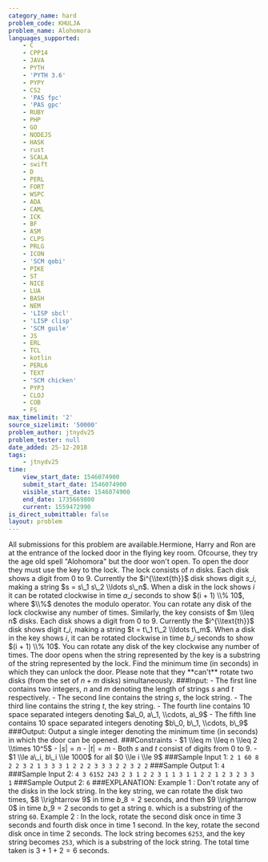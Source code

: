 ```yaml
---
category_name: hard
problem_code: KHULJA
problem_name: Alohomora
languages_supported:
    - C
    - CPP14
    - JAVA
    - PYTH
    - 'PYTH 3.6'
    - PYPY
    - CS2
    - 'PAS fpc'
    - 'PAS gpc'
    - RUBY
    - PHP
    - GO
    - NODEJS
    - HASK
    - rust
    - SCALA
    - swift
    - D
    - PERL
    - FORT
    - WSPC
    - ADA
    - CAML
    - ICK
    - BF
    - ASM
    - CLPS
    - PRLG
    - ICON
    - 'SCM qobi'
    - PIKE
    - ST
    - NICE
    - LUA
    - BASH
    - NEM
    - 'LISP sbcl'
    - 'LISP clisp'
    - 'SCM guile'
    - JS
    - ERL
    - TCL
    - kotlin
    - PERL6
    - TEXT
    - 'SCM chicken'
    - PYP3
    - CLOJ
    - COB
    - FS
max_timelimit: '2'
source_sizelimit: '50000'
problem_author: jtnydv25
problem_tester: null
date_added: 25-12-2018
tags:
    - jtnydv25
time:
    view_start_date: 1546074900
    submit_start_date: 1546074900
    visible_start_date: 1546074900
    end_date: 1735669800
    current: 1559472990
is_direct_submittable: false
layout: problem
---
```

All submissions for this problem are available.Hermione, Harry and Ron are at the entrance of the locked door in the flying key room. Ofcourse, they try the age old spell "Alohomora" but the door won't open. To open the door they must use the key to the lock. The lock consists of $n$ disks. Each disk shows a digit from $0$ to $9$. Currently the $i^{\\text{th}}$ disk shows digit $s\_i$, making a string $s = s\_1 s\_2 \\ldots s\_n$. When a disk in the lock shows $i$ it can be rotated clockwise in time $a\_i$ seconds to show $(i + 1) \\% 10$, where $\\%$ denotes the modulo operator. You can rotate any disk of the lock clockwise any number of times. Similarly, the key consists of $m \\leq n$ disks. Each disk shows a digit from $0$ to $9$. Currently the $i^{\\text{th}}$ disk shows digit $t\_i$, making a string $t = t\_1 t\_2 \\ldots t\_m$. When a disk in the key shows $i$, it can be rotated clockwise in time $b\_i$ seconds to show $(i + 1) \\% 10$. You can rotate any disk of the key clockwise any number of times. The door opens when the string represented by the key is a substring of the string represented by the lock. Find the minimum time (in seconds) in which they can unlock the door. Please note that they \*\*can't\*\* rotate two disks (from the set of $n + m$ disks) simultaneously. ###Input: - The first line contains two integers, $n$ and $m$ denoting the length of strings $s$ and $t$ respectively. - The second line contains the string $s$, the lock string. - The third line contains the string $t$, the key string. - The fourth line contains 10 space separated integers denoting $a\_0, a\_1, \\cdots, a\_9$ - The fifth line contains 10 space separated integers denoting $b\_0, b\_1, \\cdots, b\_9$ ###Output: Output a single integer denoting the minimum time (in seconds) in which the door can be opened. ###Constraints - $1 \\leq m \\leq n \\leq 2 \\times 10^5$ - $|s| = n$ - $|t| = m$ - Both $s$ and $t$ consist of digits from $0$ to $9$. - $1 \\le a\_i, b\_i \\le 1000$ for all $0 \\le i \\le 9$ ###Sample Input 1: ``` 2 1 60 8 2 2 3 2 1 3 3 3 1 2 2 2 3 3 3 2 2 3 2 2 ``` ###Sample Output 1: ``` 4 ``` ###Sample Input 2: ``` 4 3 6152 243 2 3 1 2 2 3 1 1 3 1 1 2 2 1 2 3 2 3 3 1 ``` ###Sample Output 2: ``` 6 ``` ###EXPLANATION: Example $1$ : Don't rotate any of the disks in the lock string. In the key string, we can rotate the disk two times, $8 \\rightarrow 9$ in time $b\_8 = 2$ seconds, and then $9 \\rightarrow 0$ in time $b\_9 = 2$ seconds to get a string `0`. which is a substring of the string `60`. Example $2$ : In the lock, rotate the second disk once in time $3$ seconds and fourth disk once in time $1$ second. In the key, rotate the second disk once in time $2$ seconds. The lock string becomes `6253`, and the key string becomes `253`, which is a substring of the lock string. The total time taken is $3 + 1 + 2 = 6$ seconds.
